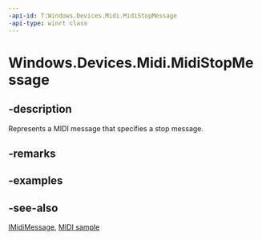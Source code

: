 ```yaml
---
-api-id: T:Windows.Devices.Midi.MidiStopMessage
-api-type: winrt class
---
```


<!-- Class syntax.
public class MidiStopMessage : Windows.Devices.Midi.IMidiMessage
-->

# Windows.Devices.Midi.MidiStopMessage

## -description
Represents a MIDI message that specifies a stop message.

## -remarks

## -examples

## -see-also
[IMidiMessage](imidimessage.md), [MIDI  sample](https://github.com/Microsoft/Windows-universal-samples/tree/master/Samples/MIDI)
